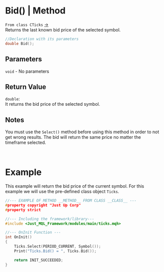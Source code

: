 # Bid() | Method
`From class CTicks` [->](ticks.md) <br>
Returns the last known bid price of the selected symbol.

```cpp
//Declaration with its parameters
double Bid();
```

## Parameters
`void` - No parameters

## Return Value
`double`: <br>
It returns the bid price of the selected symbol.

## Notes
You must use the `Select()` method before using this method in order to not get wrong results. The bid will return the same price no matter the timeframe selected. <br>

<br>

# Example
This example will return the bid price of the current symbol. For this example we will use the pre-defined class object `Ticks`.

```cpp
//--- EXAMPLE OF METHOD __METHOD__ FROM CLASS __CLASS__ ---
#property copyright "Just Up Corp"
#property strict

//--- Including the framework/library---
#include <Just_MQL_Framework/modules/main/ticks.mqh>

//--- OnInit Function ---
int OnInit()
{
    Ticks.Select(PERIOD_CURRENT, Symbol());
    Print("Ticks.Bid() = ", Ticks.Bid());

    return INIT_SUCCEEDED;
}
```